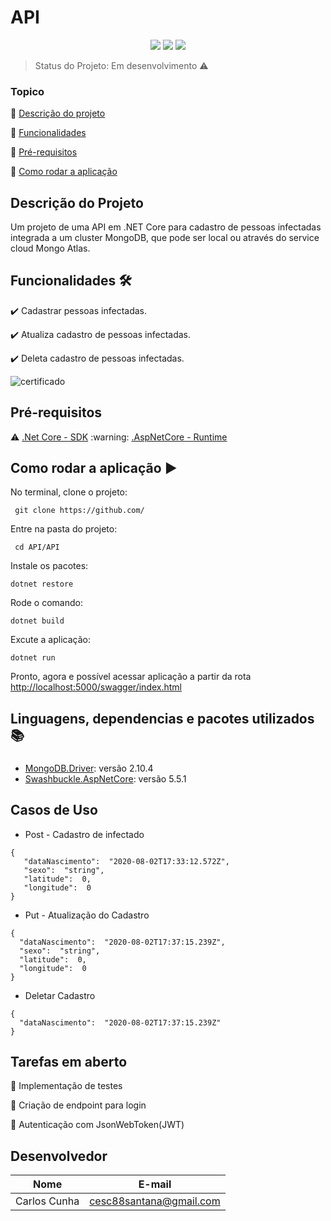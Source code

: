 # API

<p align="center">
  <img src="https://img.shields.io/static/v1?label=dotnet core&message=framework&color=blue&style=for-the-badge&logo=.Net "/>
  <img src="https://img.shields.io/static/v1?label=Asp Net core&message=framework&color=blue&style=for-the-badge&logo=.Net"/>
   <img src="http://img.shields.io/static/v1?label=STATUS&message=EM%20DESENVOLVIMENTO&color=YELLOW&style=for-the-badge"/>
</p>

> Status do Projeto: Em desenvolvimento :warning:


### Topico

:small_blue_diamond: [Descrição do projeto](#descrição-do-projeto)

:small_blue_diamond: [Funcionalidades](#funcionalidades)

:small_blue_diamond: [Pré-requisitos](#pré-requisitos)

:small_blue_diamond: [Como rodar a aplicação](#como-rodar-a-aplicação-arrow_forward)

## Descrição do Projeto
Um projeto de uma API em .NET Core para cadastro de pessoas infectadas integrada a um cluster MongoDB, que pode ser local ou através do service cloud Mongo Atlas.

## Funcionalidades :hammer_and_wrench:

:heavy_check_mark: Cadastrar pessoas infectadas.

:heavy_check_mark: Atualiza  cadastro  de pessoas infectadas.

:heavy_check_mark: Deleta cadastro  de pessoas infectadas.




![certificado](https://i.ibb.co/f8HWXxt/Swagger-API.png)

## Pré-requisitos
:warning: [.Net Core - SDK]([https://dotnet.microsoft.com/download/dotnet-core/3.1](https://dotnet.microsoft.com/download/dotnet-core/3.1))
:warning: [.AspNetCore - Runtime]([https://dotnet.microsoft.com/download/dotnet-core/3.1](https://dotnet.microsoft.com/download/dotnet-core/3.1))

## Como rodar a aplicação :arrow_forward:

No terminal, clone o projeto:
```
 git clone https://github.com/
```
 Entre na pasta do projeto:
```
 cd API/API
```
Instale os pacotes:
```
dotnet restore
```
Rode o comando:
```
dotnet build
```
Excute a aplicação:
```
dotnet run
```
Pronto, agora e possível acessar aplicação a partir da rota  [http://localhost:5000/swagger/index.html](http://localhost:5000/swagger/index.html)

##  Linguagens, dependencias e pacotes utilizados :books:
### 
-  [MongoDB.Driver](https://docs.mongodb.com/drivers/csharp): versão 2.10.4
-  [Swashbuckle.AspNetCore](https://docs.microsoft.com/pt-br/aspnet/core/tutorials/getting-started-with-swashbuckle?view=aspnetcore-3.1&tabs=visual-studio): versão 5.5.1

## Casos de Uso

- Post - Cadastro de infectado
```
{
   "dataNascimento":  "2020-08-02T17:33:12.572Z",  
   "sexo":  "string",  
   "latitude":  0,  
   "longitude":  0
}
```
- Put - Atualização do Cadastro
```
{  
  "dataNascimento":  "2020-08-02T17:37:15.239Z",  
  "sexo":  "string",  
  "latitude":  0,  
  "longitude":  0  
}
```
- Deletar Cadastro
```
{
  "dataNascimento":  "2020-08-02T17:37:15.239Z"
}
```

## Tarefas em aberto

:memo: Implementação de testes 

:memo: Criação de endpoint para login

:memo: Autenticação com JsonWebToken(JWT)


## Desenvolvedor
|Nome|E-mail|
|--|--|
|Carlos Cunha|cesc88santana@gmail.com|





